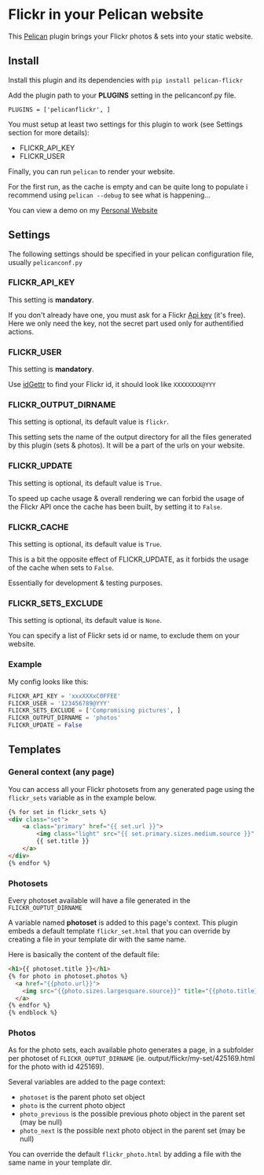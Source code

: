 # Flickr in your Pelican website
This [Pelican] plugin brings your Flickr photos & sets into your static website.

## Install

Install this plugin and its dependencies with ```pip install pelican-flickr```

Add the plugin path to your **PLUGINS** setting in the pelicanconf.py file.
```
PLUGINS = ['pelicanflickr', ]
```
You must setup at least two settings for this plugin to work (see Settings section for more details):
 * FLICKR_API_KEY
 * FLICKR_USER

Finally, you can run ```pelican``` to render your website.

For the first run, as the cache is empty and can be quite long to populate i recommend using ```pelican --debug``` to see what is happening...

You can view a demo on my [Personal Website]

## Settings
The following settings should be specified in your pelican configuration file, usually ```pelicanconf.py```

### FLICKR_API_KEY
This setting is **mandatory**.

If you don't already have one, you must ask for a Flickr [Api key] (it's free). Here we only need the key, not the secret part used only for authentified actions.

### FLICKR_USER
This setting is **mandatory**.

Use [idGettr] to find your Flickr id, it should look like ```XXXXXXXX@YYY```

### FLICKR_OUTPUT_DIRNAME
This setting is optional, its default value is ```flickr```.

This setting sets the name of the output directory for all the files generated by this plugin (sets & photos). It will be a part of the urls on your website.

### FLICKR_UPDATE
This setting is optional, its default value is ```True```.

To speed up cache usage & overall rendering we can forbid the usage of the Flickr API once the cache has been built, by setting it to ```False```.

### FLICKR_CACHE
This setting is optional, its default value is ```True```.

This is a bit the opposite effect of FLICKR_UPDATE, as it forbids the usage of the cache when sets to ```False```. 

Essentially for development & testing purposes.

### FLICKR_SETS_EXCLUDE
This setting is optional, its default value is ```None```.

You can specify a list of Flickr sets id or name, to exclude them on your website.

### Example
My config looks like this:
```python
FLICKR_API_KEY = 'xxxXXXxC0FFEE'
FLICKR_USER = '123456789@YYY'
FLICKR_SETS_EXCLUDE = ['Compromising pictures', ]
FLICKR_OUTPUT_DIRNAME = 'photos'
FLICKR_UPDATE = False
```

## Templates

### General context (any page)
You can access all your Flickr photosets from any generated page using the ```flickr_sets``` variable as in the example below.
```html
{% for set in flickr_sets %}
<div class="set">
    <a class="primary" href="{{ set.url }}">
        <img class="light" src="{{ set.primary.sizes.medium.source }}" />
        {{ set.title }}
    </a>
</div>
{% endfor %}
```

### Photosets
Every photoset available will have a file generated in the ```FLICKR_OUPTUT_DIRNAME```

A variable named **photoset** is added to this page's context.
This plugin embeds a default template ```flickr_set.html``` that you can override by creating a file in your template dir with the same name.

Here is basically the content of the default file:
```html
<h1>{{ photoset.title }}</h1>
{% for photo in photoset.photos %}
  <a href="{{photo.url}}">
    <img src="{{photo.sizes.largesquare.source}}" title="{{photo.title}}" />
  </a>
{% endfor %}
{% endblock %}
```

### Photos
As for the photo sets, each available photo generates a page, in a subfolder per photoset of ```FLICKR_OUPTUT_DIRNAME``` (ie. output/flickr/my-set/425169.html for the photo with id 425169).

Several variables are added to the page context:

 * ```photoset``` is the parent photo set object
 * ```photo``` is the current photo object
 * ```photo_previous``` is the possible previous photo object in the parent set (may be null)
 * ```photo_next``` is the possible next photo object in the parent set (may be null)

You can override the default ```flickr_photo.html``` by adding a file with the same name in your template dir.

[Pelican]: http://getpelican.com
[Flickr]: http://flickr.com
[idGettr]: http://idgettr.com/(env)
[Api key]: https://www.flickr.com/services/apps/create/apply
[Personal Website]: http://bastien.abadie.me
